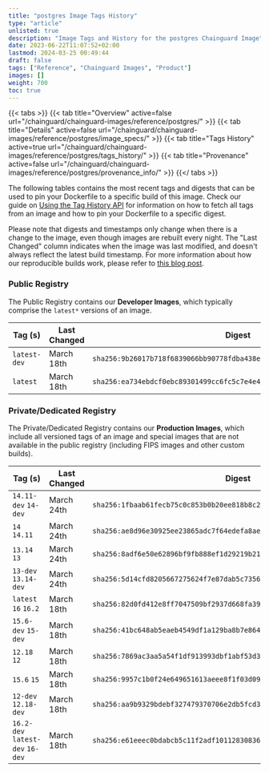 ```yaml
---
title: "postgres Image Tags History"
type: "article"
unlisted: true
description: "Image Tags and History for the postgres Chainguard Image"
date: 2023-06-22T11:07:52+02:00
lastmod: 2024-03-25 00:49:44
draft: false
tags: ["Reference", "Chainguard Images", "Product"]
images: []
weight: 700
toc: true
---
```


{{< tabs >}}
{{< tab title="Overview" active=false url="/chainguard/chainguard-images/reference/postgres/" >}}
{{< tab title="Details" active=false url="/chainguard/chainguard-images/reference/postgres/image_specs/" >}}
{{< tab title="Tags History" active=true url="/chainguard/chainguard-images/reference/postgres/tags_history/" >}}
{{< tab title="Provenance" active=false url="/chainguard/chainguard-images/reference/postgres/provenance_info/" >}}
{{</ tabs >}}

The following tables contains the most recent tags and digests that can be used to pin your Dockerfile to a specific build of this image. Check our guide on [Using the Tag History API](/chainguard/chainguard-images/using-the-tag-history-api/) for information on how to fetch all tags from an image and how to pin your Dockerfile to a specific digest.

Please note that digests and timestamps only change when there is a change to the image, even though images are rebuilt every night. The "Last Changed" column indicates when the image was last modified, and doesn't always reflect the latest build timestamp. For more information about how our reproducible builds work, please refer to [this blog post](https://www.chainguard.dev/unchained/reproducing-chainguards-reproducible-image-builds).

### Public Registry
The Public Registry contains our **Developer Images**, which typically comprise the `latest*` versions of an image.

| Tag (s)       | Last Changed | Digest                                                                    |
|---------------|--------------|---------------------------------------------------------------------------|
|  `latest-dev` | March 18th   | `sha256:9b26017b718f6839066bb90778fdba438e4e1cd4fa0957c7aac2ad4e98f74de2` |
|  `latest`     | March 18th   | `sha256:ea734ebdcf0ebc89301499cc6fc5c7e4e43e787732c56014fbc27a4f6ac041bf` |


### Private/Dedicated Registry
The Private/Dedicated Registry contains our **Production Images**, which include all versioned tags of an image and special images that are not available in the public registry (including FIPS images and other custom builds).

| Tag (s)                           | Last Changed | Digest                                                                    |
|-----------------------------------|--------------|---------------------------------------------------------------------------|
|  `14.11-dev` `14-dev`             | March 24th   | `sha256:1fbaab61fecb75c0c853b0b20ee818b8c2b6ed8a2c079bc7995be2d42f46c6b9` |
|  `14` `14.11`                     | March 24th   | `sha256:ae8d96e30925ee23865adc7f64edefa8ae6859fe7d789d12f73024a110016dd2` |
|  `13.14` `13`                     | March 24th   | `sha256:8adf6e50e62896bf9fb888ef1d29219b21cad896a09639898a0908c59136e8d0` |
|  `13-dev` `13.14-dev`             | March 24th   | `sha256:5d14cfd8205667275624f7e87dab5c73567ed570a9c771d12b214e29fb1f197d` |
|  `latest` `16` `16.2`             | March 18th   | `sha256:82d0fd412e8ff7047509bf2937d668fa39f66eaab7c2042232abdfed5cb63f23` |
|  `15.6-dev` `15-dev`              | March 18th   | `sha256:41bc648ab5eaeb4549df1a129ba8b7e864abd86f68c2d693f898b7f0212c77bf` |
|  `12.18` `12`                     | March 18th   | `sha256:7869ac3aa5a54f1df913993dbf1abf53d379d1fae5684ce34de355fbf3b0feae` |
|  `15.6` `15`                      | March 18th   | `sha256:9957c1b0f24e649651613aeee8f1f03d09818b5b5d4a0d559b86f124dc01fa19` |
|  `12-dev` `12.18-dev`             | March 18th   | `sha256:aa9b9329bdebf327479370706e2db5fcd36066d2cd09d546301be1c5871176a4` |
|  `16.2-dev` `latest-dev` `16-dev` | March 18th   | `sha256:e61eeec0bdabcb5c11f2adf10112830836fb1f5ceacf9772ae3d4c29bc0bd504` |

